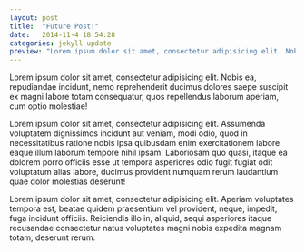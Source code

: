 ```yaml
---
layout: post
title:  "Future Post!"
date:   2014-11-4 18:54:28
categories: jekyll update
preview: "Lorem ipsum dolor sit amet, consectetur adipisicing elit. Nobis ea, repudiandae incidunt, nemo reprehenderit ducimus dolores saepe suscipit ex magni labore totam consequatur, quos repellendus laborum aperiam, cum optio molestiae!"
---
```


Lorem ipsum dolor sit amet, consectetur adipisicing elit. Nobis ea, repudiandae incidunt, nemo reprehenderit ducimus dolores saepe suscipit ex magni labore totam consequatur, quos repellendus laborum aperiam, cum optio molestiae!

Lorem ipsum dolor sit amet, consectetur adipisicing elit. Assumenda voluptatem dignissimos incidunt aut veniam, modi odio, quod in necessitatibus ratione nobis ipsa quibusdam enim exercitationem labore eaque illum laborum tempore nihil ipsam. Laboriosam quo quasi, itaque ea dolorem porro officiis esse ut tempora asperiores odio fugit fugiat odit voluptatum alias labore, ducimus provident numquam rerum laudantium quae dolor molestias deserunt!

Lorem ipsum dolor sit amet, consectetur adipisicing elit. Aperiam voluptates tempora est, beatae quidem praesentium vel provident, neque, impedit, fuga incidunt officiis. Reiciendis illo in, aliquid, sequi asperiores itaque recusandae consectetur natus voluptates magni nobis expedita magnam totam, deserunt rerum.

